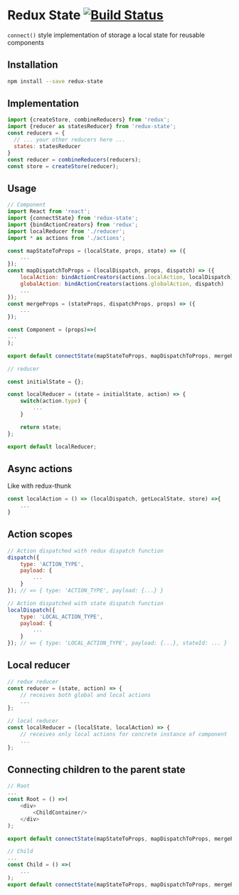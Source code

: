 # Redux State [![Build Status](https://travis-ci.org/babotech/redux-state.svg?branch=master)](https://travis-ci.org/babotech/redux-state)

`connect()` style implementation of storage a local state for reusable components

## Installation

```bash
npm install --save redux-state
```

## Implementation

```javascript
import {createStore, combineReducers} from 'redux';
import {reducer as statesReducer} from 'redux-state';
const reducers = {
  // ... your other reducers here ...
  states: statesReducer
}
const reducer = combineReducers(reducers);
const store = createStore(reducer);
```

## Usage

```javascript
// Component
import React from 'react';
import {connectState} from 'redux-state';
import {bindActionCreators} from 'redux';
import localReducer from './reducer';
import * as actions from './actions';

const mapStateToProps = (localState, props, state) => ({
    ...
});
const mapDispatchToProps = (localDispatch, props, dispatch) => ({
    localAction: bindActionCreators(actions.localAction, localDispatch),
    globalAction: bindActionCreators(actions.globalAction, dispatch)
    ...
});
const mergeProps = (stateProps, dispatchProps, props) => ({
    ...
});

const Component = (props)=>(
...
);

export default connectState(mapStateToProps, mapDispatchToProps, mergeProps, localReducer)(Component);

// reducer

const initialState = {};

const localReducer = (state = initialState, action) => {
    switch(action.type) {
        ...
    }

    return state;
};

export default localReducer;
```

## Async actions

Like with redux-thunk

```javascript
const localAction = () => (localDispatch, getLocalState, store) =>{
    ...
}
```

## Action scopes

```javascript
// Action dispatched with redux dispatch function
dispatch({
    type: 'ACTION_TYPE',
    payload: {
        ...
    }
}); // => { type: 'ACTION_TYPE', payload: {...} }

// Action dispatched with state dispatch function
localDispatch({
    type: 'LOCAL_ACTION_TYPE',
    payload: { 
        ...
    }
}); // => { type: 'LOCAL_ACTION_TYPE', payload: {...}, stateId: ... }
```

## Local reducer

```javascript
// redux reducer
const reducer = (state, action) => {
    // receives both global and local actions
    ...
};

// local reducer
const localReducer = (localState, localAction) => {
    // receives only local actions for concrete instance of component
    ...
};
```

## Connecting children to the parent state

```javascript
// Root
...
const Root = () =>(
    <div>
        <ChildContainer/>
    </div>
);

export default connectState(mapStateToProps, mapDispatchToProps, mergeProps, localReducer)(Root);

// Child
...
const Child = () =>(
    ...
);
export default connectState(mapStateToProps, mapDispatchToProps, mergeProps)(Child);
```
